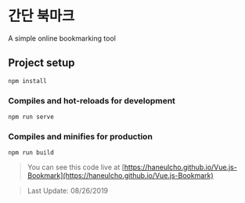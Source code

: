 # 간단 북마크
A simple online bookmarking tool

## Project setup
```
npm install
```

### Compiles and hot-reloads for development
```
npm run serve
```

### Compiles and minifies for production
```
npm run build
```

>You can see this code live at [https://haneulcho.github.io/Vue.js-Bookmark](https://haneulcho.github.io/Vue.js-Bookmark)

>Last Update: 08/26/2019
